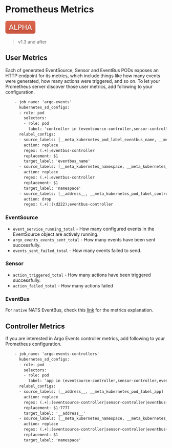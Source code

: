 # Prometheus Metrics

![alpha](assets/alpha.svg)

> v1.3 and after

## User Metrics

Each of generated EventSource, Sensor and EventBus PODs exposes an HTTP endpoint
for its metrics, which include things like how many events were generated, how
many actions were triggered, and so on. To let your Prometheus server discover
those user metrics, add following to your configuration.

```txt
    - job_name: 'argo-events'
      kubernetes_sd_configs:
      - role: pod
        selectors:
        - role: pod
          label: 'controller in (eventsource-controller,sensor-controller,eventbus-controller)'
      relabel_configs:
      - source_labels: [__meta_kubernetes_pod_label_eventbus_name, __meta_kubernetes_pod_label_controller]
        action: replace
        regex: (.+);eventbus-controller
        replacement: $1
        target_label: 'eventbus_name'
      - source_labels: [__meta_kubernetes_namespace, __meta_kubernetes_pod_label_controller]
        action: replace
        regex: (.+);eventbus-controller
        replacement: $1
        target_label: 'namespace'
      - source_labels: [__address__, __meta_kubernetes_pod_label_controller]
        action: drop
        regex: (.+):(\d222);eventbus-controller
```

### EventSource

- `event_service_running_total` - How many configured events in the EventSource
  object are actively running.
- `argo_events_events_sent_total` - How many events have been sent successfully.
- `events_sent_failed_total` - How many events failed to send.

### Sensor

- `action_triggered_total` - How many actions have been triggered successfully.
- `action_failed_total` - How many actions failed

### EventBus

For `native` NATS EventBus, check this
[link](https://github.com/nats-io/prometheus-nats-exporter) for the metrics
explanation.

## Controller Metrics

If you are interested in Argo Events controller metrics, add following to your
Prometheus configuration.

```txt
    - job_name: 'argo-events-controllers'
      kubernetes_sd_configs:
      - role: pod
        selectors:
        - role: pod
          label: 'app in (eventsource-controller,sensor-controller,eventbus-controller)'
      relabel_configs:
      - source_labels: [__address__, __meta_kubernetes_pod_label_app]
        action: replace
        regex: (.+);(eventsource-controller|sensor-controller|eventbus-controller)
        replacement: $1:7777
        target_label: '__address__'
      - source_labels: [__meta_kubernetes_namespace, __meta_kubernetes_pod_label_app]
        action: replace
        regex: (.+);(eventsource-controller|sensor-controller|eventbus-controller)
        replacement: $1
        target_label: 'namespace'
```
